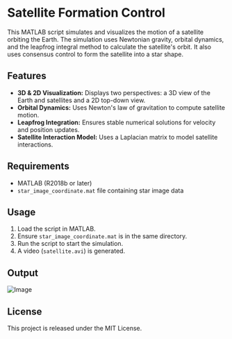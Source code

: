 # Satellite Formation Control

This MATLAB script simulates and visualizes the motion of a satellite orbiting the Earth. The simulation uses Newtonian gravity, orbital dynamics, and the leapfrog integral method to calculate the satellite's orbit. It also uses consensus control to form the satellite into a star shape.
## Features

- **3D & 2D Visualization:** Displays two perspectives: a 3D view of the Earth and satellites and a 2D top-down view.
- **Orbital Dynamics:** Uses Newton's law of gravitation to compute satellite motion.
- **Leapfrog Integration:** Ensures stable numerical solutions for velocity and position updates.
- **Satellite Interaction Model:** Uses a Laplacian matrix to model satellite interactions.

## Requirements

- MATLAB (R2018b or later)
- `star_image_coordinate.mat` file containing star image data

## Usage

1. Load the script in MATLAB.
2. Ensure `star_image_coordinate.mat` is in the same directory.
3. Run the script to start the simulation.
4. A video (`satellite.avi`) is generated.

## Output

![Image](https://github.com/user-attachments/assets/b46a88f7-acd8-4157-868c-beda9f887e7c)

## License

This project is released under the MIT License.
